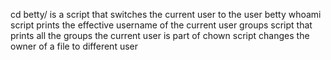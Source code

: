 cd betty/ is a script that switches the current user to the user betty
whoami script prints the effective username of the current user
groups script that prints all the groups the current user is part of
chown script changes the owner of a file to different user
